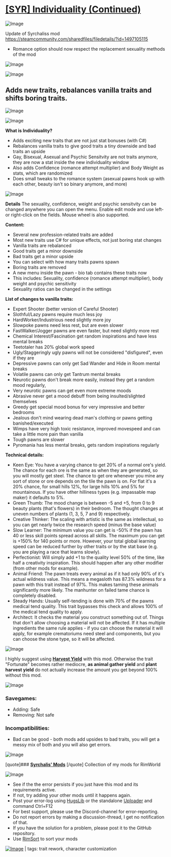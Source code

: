 # [[SYR] Individuality (Continued)](https://steamcommunity.com/sharedfiles/filedetails/?id=3253596705)

![Image](https://i.imgur.com/buuPQel.png)

Update of Syrchaliss mod https://steamcommunity.com/sharedfiles/filedetails/?id=1497105115

- Romance option should now respect the replacement sexuality methods of the mod

![Image](https://i.imgur.com/pufA0kM.png)
	
![Image](https://i.imgur.com/Z4GOv8H.png)

## **Adds new traits, rebalances vanilla traits and shifts boring traits.**


![Image](https://i.imgur.com/jdqGJkN.png)

![Image](https://i.imgur.com/s8csNp7.png)

**What is Individuality?**


-  Adds exciting new traits that are not just stat bonuses (with C#)
-  Rebalances vanilla traits to give good traits a tiny downside and bad traits an upside
-  Gay, Bisexual, Asexual and Psychic Sensitvity are not traits anymore, they are now a stat inside the new individuality window
-  Also adds Confidence (romance attempt multiplier) and Body Weight as stats, which are randomized
-  Does small tweaks to the romance system (asexual pawns hook up with each other, beauty isn't so binary anymore, and more)




![Image](https://i.imgur.com/eiAAg6q.png)

**Details**
The sexuality, confidence, weight and psychic sensitvity can be changed anywhere you can open the menu. Enable edit mode and use left- or right-click on the fields. Mouse wheel is also supported.

**Content:**

- Several new profession-related traits are added
- Most new traits use C# for unique effects, not just boring stat changes
- Vanilla traits are rebalanced
- Good traits get a minor downside
- Bad traits get a minor upside
- You can select with how many traits pawns spawn
- Boring traits are removed
- A new menu inside the pawn - bio tab contains these traits now
- This includes: Sexuality, confidence (romance attempt multiplier), body weight and psychic sensitivity
- Sexuality ratios can be changed in the settings



**List of changes to vanilla traits:**


- Expert Shooter (better version of Careful Shooter)
- Slothful/Lazy pawns require much less joy
- HardWorker/Industrious need slightly more joy
- Slowpoke pawns need less rest, but are even slower
- FastWalker/Jogger pawns are even faster, but need slightly more rest
- Chemical Interest/Fascination get random inspirations and have less mental breaks
- Teetotaler has 20% global work speed
- Ugly/Staggeringly ugly pawns will not be considered "disfigured", even if they are
- Depressive pawns can only get Sad Wander and Hide in Room mental breaks
- Volatile pawns can only get Tantrum mental breaks
- Neurotic pawns don't break more easily, instead they get a random mood regularly, 
- Very neurotic pawns can get even more extreme moods
- Abrasive never get a mood debuff from being insulted/slighted themselves
- Greedy get special mood bonus for very impressive and better bedrooms
- Jealous don't mind wearing dead man's clothing or pawns getting banished/executed
- Wimps have very high toxic resistance, improved movespeed and can take a little more pain than vanilla
- Tough pawns are slower
- Pyromania has less mental breaks, gets random inspirations regularly



**Technical details:**

- Keen Eye: You have a varying chance to get 20% of a normal ore's yield. The chance for each ore is the same as when they are generated, so you will mostly get steel. The chance to get ore whenever you mine any sort of stone or ore depends on the tile the pawn is on. For flat it's a 20% chance, for small hills 12%, for large hills 10% and 5% for mountainous. If you have other hilliness types (e.g. impassable map maker) it defaults to 5%.
- Green Thumb: The mood change is between -5 and +5, from 0 to 9 beauty plants (that's flowers) in their bedroom. The thought changes at uneven numbers of plants (1, 3, 5, 7 and 9) respectively.
- Creative Thinker: The scaling with artistic is the same as intellectual, so you can get nearly twice the research speed (minus the base value)
- Slow Learner: The minimum value you can get is -50% if the pawn has 40 or less skill points spread across all skills. The maximum you can get is +150% for 140 points or more. However, your total global learning speed can be reduced further by other traits or by the stat base (e.g. you are playing a race that learns slowly).
- Perfectionist: Will simply add +1 to the quality level 50% of the time, like half a creativity inspiration. This should happen after any other modifier (from other mods for example).
- Animal Friend: The pawn treats every animal as if it had only 90% of it's actual wildness value. This means a megasloth has 87.3% wildness for a pawn with this trait instead of 97%. This makes taming these animals significantly more likely. The manhunter on failed tame chance is completely disabled.
- Steady Hands: Usually self-tending is done with 70% of the pawns medical tend quality. This trait bypasses this check and allows 100% of the medical tend quality to apply.
- Architect: It checks the material you construct something out of. Things that don't allow choosing a material will not be affected. If it has multiple ingredients the same rule applies - if you can choose the material it will apply, for example crematoriums need steel and components, but you can choose the stone type, so it will be affected.





![Image](https://i.imgur.com/BHPtNVt.png)

I highly suggest using **[Harvest Yield](https://steamcommunity.com/sharedfiles/filedetails/?id=1461790308)** with this mod. Otherwise the trait "Fortunate" becomes rather mediocre, **as animal gather yield** and **plant harvest yield** do not actually increase the amount you get beyond 100% without this mod.



![Image](https://i.imgur.com/x3y72Eg.png)

### **Savegames:**


- Adding: Safe
- Removing: Not safe



### **Incompatibilities:**


- Bad can be good - both mods add upsides to bad traits, you will get a messy mix of both and you will also get errors.





![Image](https://i.imgur.com/1YxHVGs.png)

[quote]### **[Syrchalis' Mods](https://steamcommunity.com/workshop/filedetails/?id=1474000866)**
[/quote]
Collection of my mods for RimWorld

![Image](https://i.imgur.com/PwoNOj4.png)



-  See if the the error persists if you just have this mod and its requirements active.
-  If not, try adding your other mods until it happens again.
-  Post your error-log using [HugsLib](https://steamcommunity.com/workshop/filedetails/?id=818773962) or the standalone [Uploader](https://steamcommunity.com/sharedfiles/filedetails/?id=2873415404) and command Ctrl+F12
-  For best support, please use the Discord-channel for error-reporting.
-  Do not report errors by making a discussion-thread, I get no notification of that.
-  If you have the solution for a problem, please post it to the GitHub repository.
-  Use [RimSort](https://github.com/RimSort/RimSort/releases/latest) to sort your mods

 

[![Image](https://img.shields.io/github/v/release/emipa606/SYRIndividuality?label=latest%20version&style=plastic&color=9f1111&labelColor=black)](https://steamcommunity.com/sharedfiles/filedetails/changelog/3253596705) | tags: trait rework, character customization
